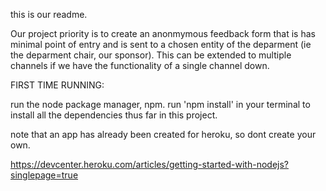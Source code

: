 this is our readme. 

Our project priority is to create an anonmymous feedback form that is has minimal point of entry and is sent to a chosen entity of the deparment (ie the deparment chair, our sponsor). This can be extended to multiple channels if we have the functionality of a single channel down. 


FIRST TIME RUNNING:

run the node package manager, npm. run 'npm install' in your terminal to install all the dependencies thus far in this project. 

note that an app has already been created for heroku, so dont create your own. 

https://devcenter.heroku.com/articles/getting-started-with-nodejs?singlepage=true